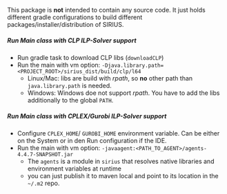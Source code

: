 This package is **not** intended to contain any source code. It just holds
different gradle configurations to build different packages/installer/distribution of 
SIRIUS.

##### Run Main class with CLP ILP-Solver support
* Run gradle task to download CLP libs (`downloadCLP`)
* Run the main with vm option: `-Djava.library.path=<PROJECT_ROOT>/sirius_dist/build/clp/l64`
  * Linux/Mac: libs are build with *rpath*, so **no** other path than `java.library.path` is needed.
  * Windows: Windows doe not support *rpath*. You have to add the libs additionally to the global `PATH`.

##### Run Main class with CPLEX/Gurobi ILP-Solver support
* Configure `CPLEX_HOME`/ `GUROBI_HOME` environment variable. Can be either on the System or in den Run configuration if the IDE.
* Run the main with vm option: `-javaagent:<PATH_TO_AGENT>/agents-4.4.7-SNAPSHOT.jar`
  * The `agents` is a module in `sirius` that resolves native libraries and environment variables at runtime
  * you can just publish it to maven local and point to its location in the `~/.m2` repo.